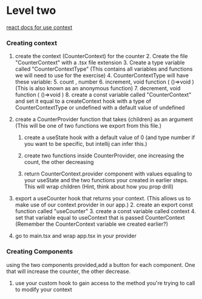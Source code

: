 # Level two

[react docs for use context](https://react.dev/reference/react/useContext)

### Creating context

1. create the context (CounterContext) for the counter
    2. Create the file "CounterContext" with a .tsx file extension
    3. Create a type variable called "CounterContextType" (This contains all variables and functions we will need to use for the exercise)
        4. CounterContextType will have these variable:
            5. count , number
            6. increment, void function ( ()=>void ) (This is also known as an anonymous function)
            7. decrement, void function ( ()=>void )
    8. create a const variable called "CounterContext" and set it equal to a createContext hook with a type of CounterContextType or undefined with a default value of undefined

1. create a CounterProvider function that takes {children} as an argument (This will be one of two functions we export from this file.)

    1. create a useState hook with a default value of 0 (and type number if you want to be specific, but intellij can infer this.)

    1. create two functions inside CounterProvider, one increasing the count, the other decreasing

    1. return CounterContext.provider component with values equaling to your useState and the two functions your created in earlier steps. This will wrap children (Hint, think about how you prop drill)

1. export a useCounter hook that returns your context. (This allows us to make use of our context provider in our app.)
    2. create an export const function called "useCounter"
    3. create a const variable called context
        4. set that variable equal to useContext that is passed CounterContext (Remember the CounterContext variable we created earlier?)

1. go to main.tsx and wrap app.tsx in your provider

### Creating Components

using the two components provided,add a button for each component. One that will increase the counter, the other decrease.

1. use your custom hook to gain access to the method you're trying to call to modify your context